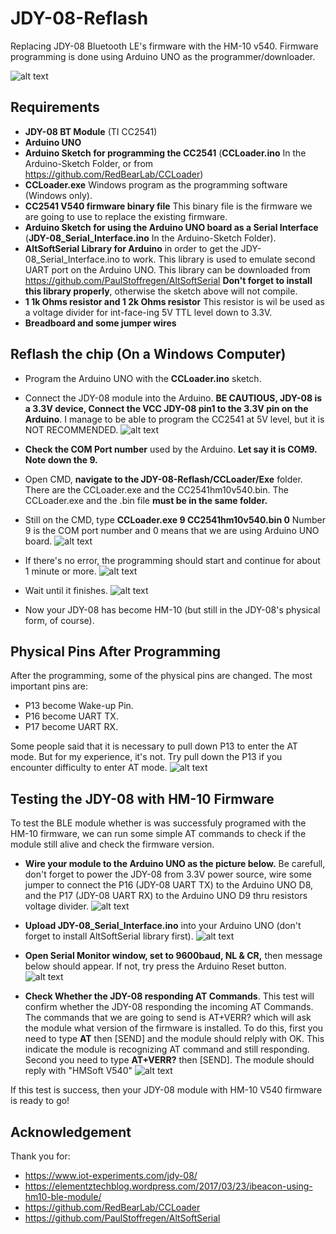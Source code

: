 # JDY-08-Reflash
Replacing JDY-08 Bluetooth LE's firmware with the HM-10 v540. Firmware programming is done using Arduino UNO as the programmer/downloader.

![alt text](https://github.com/handiko/JDY-08-Reflash/blob/master/Pics/JDY-08_photo.png)

## Requirements
* **JDY-08 BT Module** (TI CC2541)
* **Arduino UNO**
* **Arduino Sketch for programming the CC2541** (**CCLoader.ino** In the Arduino-Sketch Folder, or from https://github.com/RedBearLab/CCLoader)
* **CCLoader.exe** Windows program as the programming software (Windows only). 
* **CC2541 V540 firmware binary file** This binary file is the firmware we are going to use to replace the existing firmware.
* **Arduino Sketch for using the Arduino UNO board as a Serial Interface** (**JDY-08_Serial_Interface.ino** In the Arduino-Sketch Folder).
* **AltSoftSerial Library for Arduino** in order to get the JDY-08_Serial_Interface.ino to work. This library is used to emulate second UART port on the Arduino UNO. This library can be downloaded from https://github.com/PaulStoffregen/AltSoftSerial **Don't forget to install this library properly**, otherwise the sketch above will not compile.
* **1 1k Ohms resistor and 1 2k Ohms resistor** This resistor is wil be used as a voltage divider for int-face-ing 5V TTL level down to 3.3V.
* **Breadboard and some jumper wires**

## Reflash the chip (On a Windows Computer)
* Program the Arduino UNO with the **CCLoader.ino** sketch.
* Connect the JDY-08 module into the Arduino. **BE CAUTIOUS, JDY-08 is a 3.3V device, Connect the VCC JDY-08 pin1 to the 3.3V pin on the Arduino**. I manage to be able to program the CC2541 at 5V level, but it is NOT RECOMMENDED. 
![alt text](https://github.com/handiko/JDY-08-Reflash/blob/master/Pics/JDY-08_ccloader.png)
* **Check the COM Port number** used by the Arduino. **Let say it is COM9. Note down the 9.**
* Open CMD, **navigate to the JDY-08-Reflash/CCLoader/Exe** folder. There are the CCLoader.exe and the CC2541hm10v540.bin.
The CCLoader.exe and the .bin file **must be in the same folder.**
* Still on the CMD, type **CCLoader.exe 9 CC2541hm10v540.bin 0** Number 9 is the COM port number and 0 means that we are using Arduino UNO board.
![alt text](https://github.com/handiko/JDY-08-Reflash/blob/master/Pics/CCLoader_start.png)

* If there's no error, the programming should start and continue for about 1 minute or more.
![alt text](https://github.com/handiko/JDY-08-Reflash/blob/master/Pics/During_programming.png)

* Wait until it finishes.
![alt text](https://github.com/handiko/JDY-08-Reflash/blob/master/Pics/CCLoader_finish.png)

* Now your JDY-08 has become HM-10 (but still in the JDY-08's physical form, of course).

## Physical Pins After Programming
After the programming, some of the physical pins are changed. The most important pins are:
* P13 become Wake-up Pin.
* P16 become UART TX.
* P17 become UART RX.

Some people said that it is necessary to pull down P13 to enter the AT mode. But for my experience, it's not. Try pull down the P13 if you encounter difficulty to enter AT mode.
![alt text](https://github.com/handiko/JDY-08-Reflash/blob/master/Pics/JDY-08_pins_post_programming.png)

## Testing the JDY-08 with HM-10 Firmware
To test the BLE module whether is was successfuly programed with the HM-10 firmware, we can run some simple AT commands to check if the module still alive and check the firmware version.

* **Wire your module to the Arduino UNO as the picture below.** Be carefull, don't forget to power the JDY-08 from 3.3V power source, wire some jumper to connect the P16 (JDY-08 UART TX) to the Arduino UNO D8, and the P17 (JDY-08 UART RX) to the Arduino UNO D9 thru resistors voltage divider.
![alt text](https://github.com/handiko/JDY-08-Reflash/blob/master/Pics/JDY-08_test_at_command.png)

* **Upload JDY-08_Serial_Interface.ino** into your Arduino UNO (don't forget to install AltSoftSerial library first).
![alt text](https://github.com/handiko/JDY-08-Reflash/blob/master/Pics/JDY-08_Serial_Interface.ino.png)

* **Open Serial Monitor window, set to 9600baud, NL & CR,** then message below should appear. If not, try press the Arduino Reset button.
![alt text](https://github.com/handiko/JDY-08-Reflash/blob/master/Pics/JDY-08_Serial_Interface_first_message.png)

* **Check Whether the JDY-08 responding AT Commands**. This test will confirm whether the JDY-08 responding the incoming AT Commands. The commands that we are going to send is AT+VERR? which will ask the module what version of the firmware is installed. To do this, first you need to type **AT** then [SEND] and the module should relply with OK. This indicate the module is recognizing AT command and still responding. Second you need to type **AT+VERR?** then [SEND]. The module should reply with "HMSoft V540"
![alt text](https://github.com/handiko/JDY-08-Reflash/blob/master/Pics/JDY-08_AT_command_check.png)

If this test is success, then your JDY-08 module with HM-10 V540 firmware is ready to go!

## Acknowledgement
Thank you for:
* https://www.iot-experiments.com/jdy-08/
* https://elementztechblog.wordpress.com/2017/03/23/ibeacon-using-hm10-ble-module/
* https://github.com/RedBearLab/CCLoader
* https://github.com/PaulStoffregen/AltSoftSerial
